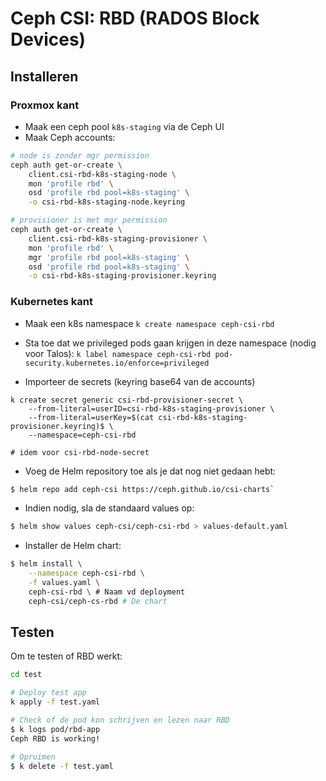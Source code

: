 

# Ceph CSI: RBD (RADOS Block Devices)


## Installeren

### Proxmox kant
- Maak een ceph pool `k8s-staging` via de Ceph UI
- Maak Ceph accounts:
```bash
# node is zonder mgr permission
ceph auth get-or-create \
    client.csi-rbd-k8s-staging-node \
    mon 'profile rbd' \
    osd 'profile rbd pool=k8s-staging' \
    -o csi-rbd-k8s-staging-node.keyring

# provisioner is met mgr permission
ceph auth get-or-create \
    client.csi-rbd-k8s-staging-provisioner \
    mon 'profile rbd' \
    mgr 'profile rbd pool=k8s-staging' \
    osd 'profile rbd pool=k8s-staging' \
    -o csi-rbd-k8s-staging-provisioner.keyring
```

### Kubernetes kant

- Maak een k8s namespace `k create namespace ceph-csi-rbd`

- Sta toe dat we privileged pods gaan krijgen in deze namespace (nodig voor Talos): `k label namespace ceph-csi-rbd pod-security.kubernetes.io/enforce=privileged`

- Importeer de secrets (keyring base64 van de accounts)
```
k create secret generic csi-rbd-provisioner-secret \
    --from-literal=userID=csi-rbd-k8s-staging-provisioner \
    --from-literal=userKey=$(cat csi-rbd-k8s-staging-provisioner.keyring)$ \
    --namespace=ceph-csi-rbd

# idem voor csi-rbd-node-secret
```

- Voeg de Helm repository toe als je dat nog niet gedaan hebt:
```bash
$ helm repo add ceph-csi https://ceph.github.io/csi-charts`
```

- Indien nodig, sla de standaard values op:
```bash
$ helm show values ceph-csi/ceph-csi-rbd > values-default.yaml
```

- Installer de Helm chart:
```bash
$ helm install \
    --namespace ceph-csi-rbd \
    -f values.yaml \
    ceph-csi-rbd \ # Naam vd deployment
    ceph-csi/ceph-cs-rbd # De chart
```

## Testen

Om te testen of RBD werkt:

```bash
cd test

# Deploy test app
k apply -f test.yaml

# Check of de pod kon schrijven en lezen naar RBD
$ k logs pod/rbd-app
Ceph RBD is working!

# Opruimen
$ k delete -f test.yaml
```
